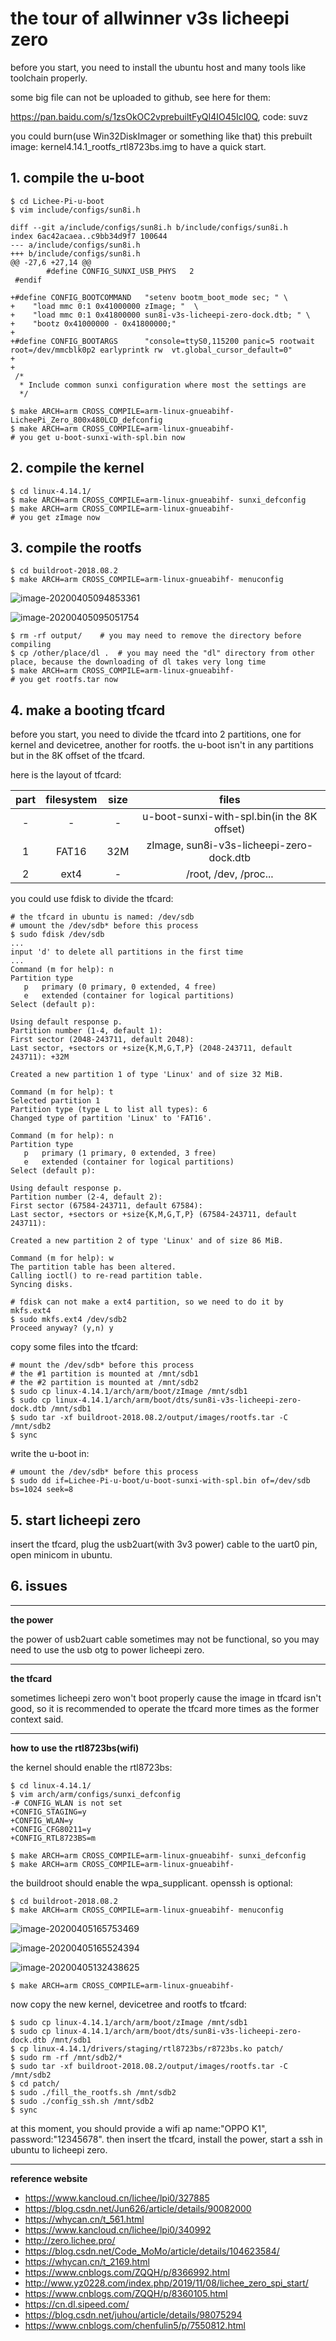 # the tour of allwinner v3s licheepi zero

before you start, you need to install the ubuntu host and many tools like toolchain properly.

some big file can not be uploaded to github, see here for them:

<https://pan.baidu.com/s/1zsOkOC2vprebuiltFyQI4IO45IcI0Q>, code: suvz

you could burn(use Win32DiskImager or something like that) this prebuilt image: kernel4.14.1_rootfs_rtl8723bs.img to have a quick start.

## 1. compile the u-boot

```
$ cd Lichee-Pi-u-boot
$ vim include/configs/sun8i.h
```

```
diff --git a/include/configs/sun8i.h b/include/configs/sun8i.h
index 6ac42acaea..c9bb34d9f7 100644
--- a/include/configs/sun8i.h
+++ b/include/configs/sun8i.h
@@ -27,6 +27,14 @@
        #define CONFIG_SUNXI_USB_PHYS   2
 #endif

+#define CONFIG_BOOTCOMMAND   "setenv bootm_boot_mode sec; " \
+    "load mmc 0:1 0x41000000 zImage; "  \
+    "load mmc 0:1 0x41800000 sun8i-v3s-licheepi-zero-dock.dtb; " \
+    "bootz 0x41000000 - 0x41800000;"
+
+#define CONFIG_BOOTARGS      "console=ttyS0,115200 panic=5 rootwait root=/dev/mmcblk0p2 earlyprintk rw  vt.global_cursor_default=0"
+
+
 /*
  * Include common sunxi configuration where most the settings are
  */
```

```
$ make ARCH=arm CROSS_COMPILE=arm-linux-gnueabihf- LicheePi_Zero_800x480LCD_defconfig
$ make ARCH=arm CROSS_COMPILE=arm-linux-gnueabihf-
# you get u-boot-sunxi-with-spl.bin now
```



## 2. compile the kernel

```
$ cd linux-4.14.1/
$ make ARCH=arm CROSS_COMPILE=arm-linux-gnueabihf- sunxi_defconfig
$ make ARCH=arm CROSS_COMPILE=arm-linux-gnueabihf-
# you get zImage now
```




## 3. compile the rootfs
```
$ cd buildroot-2018.08.2
$ make ARCH=arm CROSS_COMPILE=arm-linux-gnueabihf- menuconfig
```

![image-20200405094853361](README_src/buildroot_config.png)

![image-20200405095051754](README_src/buildroot_config2.png)

```
$ rm -rf output/	# you may need to remove the directory before compiling
$ cp /other/place/dl .	# you may need the "dl" directory from other place, because the downloading of dl takes very long time
$ make ARCH=arm CROSS_COMPILE=arm-linux-gnueabihf-
# you get rootfs.tar now
```



## 4. make a booting  tfcard

before you start, you need to divide the tfcard into 2 partitions, one for kernel and devicetree, another for rootfs. the u-boot isn't in any partitions but in the 8K offset of the tfcard.

here is the layout of tfcard:

| part | filesystem | size |                    files                    |
| :--: | :--------: | :--: | :-----------------------------------------: |
|  -   |     -      |  -   | u-boot-sunxi-with-spl.bin(in the 8K offset) |
|  1   |   FAT16    | 32M  |  zImage, sun8i-v3s-licheepi-zero-dock.dtb   |
|  2   |    ext4    |  -   |            /root, /dev, /proc...            |

you could use fdisk to divide the tfcard:

```
# the tfcard in ubuntu is named: /dev/sdb
# umount the /dev/sdb* before this process
$ sudo fdisk /dev/sdb
...
input 'd' to delete all partitions in the first time
...
Command (m for help): n
Partition type
   p   primary (0 primary, 0 extended, 4 free)
   e   extended (container for logical partitions)
Select (default p):

Using default response p.
Partition number (1-4, default 1):
First sector (2048-243711, default 2048):
Last sector, +sectors or +size{K,M,G,T,P} (2048-243711, default 243711): +32M

Created a new partition 1 of type 'Linux' and of size 32 MiB.

Command (m for help): t
Selected partition 1
Partition type (type L to list all types): 6
Changed type of partition 'Linux' to 'FAT16'.

Command (m for help): n
Partition type
   p   primary (1 primary, 0 extended, 3 free)
   e   extended (container for logical partitions)
Select (default p):

Using default response p.
Partition number (2-4, default 2):
First sector (67584-243711, default 67584):
Last sector, +sectors or +size{K,M,G,T,P} (67584-243711, default 243711):

Created a new partition 2 of type 'Linux' and of size 86 MiB.

Command (m for help): w
The partition table has been altered.
Calling ioctl() to re-read partition table.
Syncing disks.
```

```
# fdisk can not make a ext4 partition, so we need to do it by mkfs.ext4
$ sudo mkfs.ext4 /dev/sdb2
Proceed anyway? (y,n) y
```

copy some files into the tfcard:

```
# mount the /dev/sdb* before this process
# the #1 partition is mounted at /mnt/sdb1
# the #2 partition is mounted at /mnt/sdb2
$ sudo cp linux-4.14.1/arch/arm/boot/zImage /mnt/sdb1
$ sudo cp linux-4.14.1/arch/arm/boot/dts/sun8i-v3s-licheepi-zero-dock.dtb /mnt/sdb1
$ sudo tar -xf buildroot-2018.08.2/output/images/rootfs.tar -C /mnt/sdb2
$ sync
```

write the u-boot in:

```
# umount the /dev/sdb* before this process
$ sudo dd if=Lichee-Pi-u-boot/u-boot-sunxi-with-spl.bin of=/dev/sdb bs=1024 seek=8
```



## 5. start licheepi zero

insert the tfcard, plug the usb2uart(with 3v3 power) cable to the uart0 pin, open minicom in ubuntu.



## 6. issues

------

**the power**

the power of usb2uart cable sometimes may not be functional, so you may need to use the usb otg to power licheepi zero.

------

**the tfcard**

sometimes licheepi zero won't boot properly cause the image in tfcard isn't good, so it is recommended to operate the tfcard more times as the former context said.

------

**how to use the rtl8723bs(wifi)**

the kernel should enable the rtl8723bs:

```
$ cd linux-4.14.1/
$ vim arch/arm/configs/sunxi_defconfig
-# CONFIG_WLAN is not set
+CONFIG_STAGING=y
+CONFIG_WLAN=y
+CONFIG_CFG80211=y
+CONFIG_RTL8723BS=m

$ make ARCH=arm CROSS_COMPILE=arm-linux-gnueabihf- sunxi_defconfig
$ make ARCH=arm CROSS_COMPILE=arm-linux-gnueabihf-
```

the buildroot should enable the wpa_supplicant. openssh is optional:

```
$ cd buildroot-2018.08.2
$ make ARCH=arm CROSS_COMPILE=arm-linux-gnueabihf- menuconfig
```

![image-20200405165753469](README_src/buildroot_config4.png)

![image-20200405165524394](README_src/buildroot_config5.png)

![image-20200405132438625](README_src/buildroot_config3.png)

```
$ make ARCH=arm CROSS_COMPILE=arm-linux-gnueabihf-
```

now copy the new kernel, devicetree and rootfs to tfcard:

```
$ sudo cp linux-4.14.1/arch/arm/boot/zImage /mnt/sdb1
$ sudo cp linux-4.14.1/arch/arm/boot/dts/sun8i-v3s-licheepi-zero-dock.dtb /mnt/sdb1
$ cp linux-4.14.1/drivers/staging/rtl8723bs/r8723bs.ko patch/
$ sudo rm -rf /mnt/sdb2/*
$ sudo tar -xf buildroot-2018.08.2/output/images/rootfs.tar -C /mnt/sdb2
$ cd patch/
$ sudo ./fill_the_rootfs.sh /mnt/sdb2
$ sudo ./config_ssh.sh /mnt/sdb2
$ sync
```

at this moment, you should provide a wifi ap name:"OPPO K1", password:"12345678". then insert the tfcard, install the power, start a ssh in ubuntu to licheepi zero.

------

**reference website**

- https://www.kancloud.cn/lichee/lpi0/327885
- https://blog.csdn.net/Jun626/article/details/90082000
- https://whycan.cn/t_561.html
- https://www.kancloud.cn/lichee/lpi0/340992
- http://zero.lichee.pro/
- https://blog.csdn.net/Code_MoMo/article/details/104623584/
- https://whycan.cn/t_2169.html
- https://www.cnblogs.com/ZQQH/p/8366992.html
- http://www.yz0228.com/index.php/2019/11/08/lichee_zero_spi_start/
- https://www.cnblogs.com/ZQQH/p/8360105.html
- https://cn.dl.sipeed.com/
- https://blog.csdn.net/juhou/article/details/98075294
- https://www.cnblogs.com/chenfulin5/p/7550812.html
